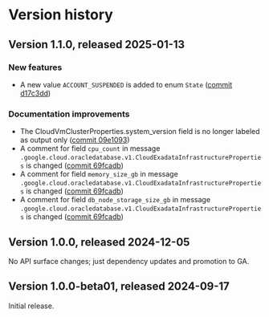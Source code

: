 # Version history

## Version 1.1.0, released 2025-01-13

### New features

- A new value `ACCOUNT_SUSPENDED` is added to enum `State` ([commit d17c3dd](https://github.com/googleapis/google-cloud-dotnet/commit/d17c3dd20ebb85dbb81ceb293857c9a017b4e37f))

### Documentation improvements

- The CloudVmClusterProperties.system_version field is no longer labeled as output only ([commit 09e1093](https://github.com/googleapis/google-cloud-dotnet/commit/09e109367f4ed3a8021ab1a8477150ea6da602d3))
- A comment for field `cpu_count` in message `.google.cloud.oracledatabase.v1.CloudExadataInfrastructureProperties` is changed ([commit 69fcadb](https://github.com/googleapis/google-cloud-dotnet/commit/69fcadbc650080094c60295a606bcf8ea46500b8))
- A comment for field `memory_size_gb` in message `.google.cloud.oracledatabase.v1.CloudExadataInfrastructureProperties` is changed ([commit 69fcadb](https://github.com/googleapis/google-cloud-dotnet/commit/69fcadbc650080094c60295a606bcf8ea46500b8))
- A comment for field `db_node_storage_size_gb` in message `.google.cloud.oracledatabase.v1.CloudExadataInfrastructureProperties` is changed ([commit 69fcadb](https://github.com/googleapis/google-cloud-dotnet/commit/69fcadbc650080094c60295a606bcf8ea46500b8))

## Version 1.0.0, released 2024-12-05

No API surface changes; just dependency updates and promotion to GA.

## Version 1.0.0-beta01, released 2024-09-17

Initial release.
